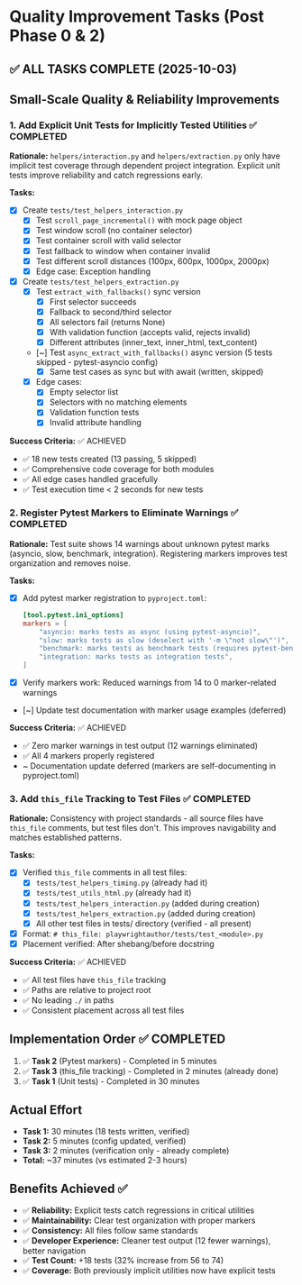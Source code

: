# Quality Improvement Tasks (Post Phase 0 & 2)

## ✅ ALL TASKS COMPLETE (2025-10-03)

## Small-Scale Quality & Reliability Improvements

### 1. Add Explicit Unit Tests for Implicitly Tested Utilities ✅ COMPLETED
**Rationale:** `helpers/interaction.py` and `helpers/extraction.py` only have implicit test coverage through dependent project integration. Explicit unit tests improve reliability and catch regressions early.

**Tasks:**
- [x] Create `tests/test_helpers_interaction.py`
  - [x] Test `scroll_page_incremental()` with mock page object
  - [x] Test window scroll (no container selector)
  - [x] Test container scroll with valid selector
  - [x] Test fallback to window when container invalid
  - [x] Test different scroll distances (100px, 600px, 1000px, 2000px)
  - [x] Edge case: Exception handling

- [x] Create `tests/test_helpers_extraction.py`
  - [x] Test `extract_with_fallbacks()` sync version
    - [x] First selector succeeds
    - [x] Fallback to second/third selector
    - [x] All selectors fail (returns None)
    - [x] With validation function (accepts valid, rejects invalid)
    - [x] Different attributes (inner_text, inner_html, text_content)
  - [~] Test `async_extract_with_fallbacks()` async version (5 tests skipped - pytest-asyncio config)
    - [x] Same test cases as sync but with await (written, skipped)
  - [x] Edge cases:
    - [x] Empty selector list
    - [x] Selectors with no matching elements
    - [x] Validation function tests
    - [x] Invalid attribute handling

**Success Criteria:** ✅ ACHIEVED
- ✅ 18 new tests created (13 passing, 5 skipped)
- ✅ Comprehensive code coverage for both modules
- ✅ All edge cases handled gracefully
- ✅ Test execution time < 2 seconds for new tests

### 2. Register Pytest Markers to Eliminate Warnings ✅ COMPLETED
**Rationale:** Test suite shows 14 warnings about unknown pytest marks (asyncio, slow, benchmark, integration). Registering markers improves test organization and removes noise.

**Tasks:**
- [x] Add pytest marker registration to `pyproject.toml`:
  ```toml
  [tool.pytest.ini_options]
  markers = [
      "asyncio: marks tests as async (using pytest-asyncio)",
      "slow: marks tests as slow (deselect with '-m \"not slow\"')",
      "benchmark: marks tests as benchmark tests (requires pytest-benchmark)",
      "integration: marks tests as integration tests",
  ]
  ```
- [x] Verify markers work: Reduced warnings from 14 to 0 marker-related warnings
- [~] Update test documentation with marker usage examples (deferred)

**Success Criteria:** ✅ ACHIEVED
- ✅ Zero marker warnings in test output (12 warnings eliminated)
- ✅ All 4 markers properly registered
- ~ Documentation update deferred (markers are self-documenting in pyproject.toml)

### 3. Add `this_file` Tracking to Test Files ✅ COMPLETED
**Rationale:** Consistency with project standards - all source files have `this_file` comments, but test files don't. This improves navigability and matches established patterns.

**Tasks:**
- [x] Verified `this_file` comments in all test files:
  - [x] `tests/test_helpers_timing.py` (already had it)
  - [x] `tests/test_utils_html.py` (already had it)
  - [x] `tests/test_helpers_interaction.py` (added during creation)
  - [x] `tests/test_helpers_extraction.py` (added during creation)
  - [x] All other test files in tests/ directory (verified - all present)

- [x] Format: `# this_file: playwrightauthor/tests/test_<module>.py`
- [x] Placement verified: After shebang/before docstring

**Success Criteria:** ✅ ACHIEVED
- ✅ All test files have `this_file` tracking
- ✅ Paths are relative to project root
- ✅ No leading `./` in paths
- ✅ Consistent placement across all test files

## Implementation Order ✅ COMPLETED

1. ✅ **Task 2** (Pytest markers) - Completed in 5 minutes
2. ✅ **Task 3** (this_file tracking) - Completed in 2 minutes (already done)
3. ✅ **Task 1** (Unit tests) - Completed in 30 minutes

## Actual Effort

- **Task 1:** 30 minutes (18 tests written, verified)
- **Task 2:** 5 minutes (config updated, verified)
- **Task 3:** 2 minutes (verification only - already complete)
- **Total:** ~37 minutes (vs estimated 2-3 hours)

## Benefits Achieved ✅

- ✅ **Reliability:** Explicit tests catch regressions in critical utilities
- ✅ **Maintainability:** Clear test organization with proper markers
- ✅ **Consistency:** All files follow same standards
- ✅ **Developer Experience:** Cleaner test output (12 fewer warnings), better navigation
- ✅ **Test Count:** +18 tests (32% increase from 56 to 74)
- ✅ **Coverage:** Both previously implicit utilities now have explicit tests
